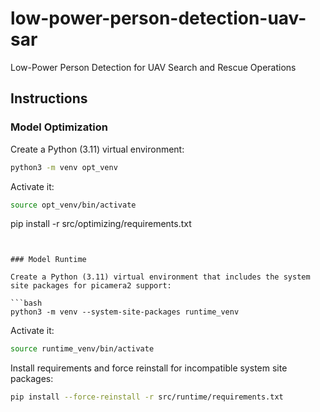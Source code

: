 # low-power-person-detection-uav-sar

Low-Power Person Detection for UAV Search and Rescue Operations

## Instructions


### Model Optimization

Create a Python (3.11) virtual environment:

```bash
python3 -m venv opt_venv
```

Activate it:

```bash
source opt_venv/bin/activate
```

pip install -r src/optimizing/requirements.txt
```


### Model Runtime

Create a Python (3.11) virtual environment that includes the system site packages for picamera2 support:

```bash
python3 -m venv --system-site-packages runtime_venv
```

Activate it:

```bash
source runtime_venv/bin/activate
```

Install requirements and force reinstall for incompatible system site packages:

```bash
pip install --force-reinstall -r src/runtime/requirements.txt
```

